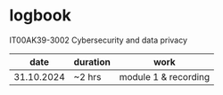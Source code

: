 # logbook
IT00AK39-3002 Cybersecurity and data privacy

| date | duration | work |
| --- | --- | --- |
| 31.10.2024 | ~2 hrs | module 1 & recording |

